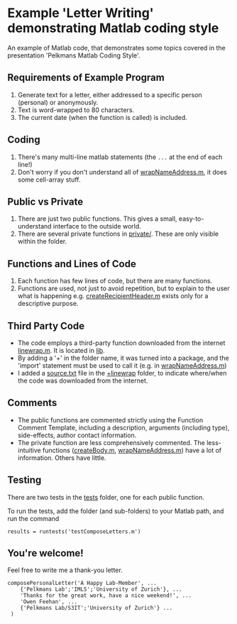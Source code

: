 # Example 'Letter Writing' demonstrating Matlab coding style

An example of Matlab code, that demonstrates some topics covered in the
presentation 'Pelkmans Matlab Coding Style'.

##  Requirements of Example Program

1. Generate text for a letter, either addressed to
a specific person (personal) or anonymously.
2. Text is word-wrapped to 80 characters.
3. The current date (when the function is called) is included.

## Coding
1. There's many multi-line matlab statements (the ```...``` at the end of each line!)
2. Don't worry if you don't understand all of [wrapNameAddress.m](private/wrapNameAddress.m), it does some cell-array stuff.

## Public vs Private
1. There are just two public functions. This gives a small, easy-to-understand interface to the outside world.
2. There are several private functions in [private/](private/). These are only visible within the folder.

## Functions and Lines of Code
1. Each function has few lines of code, but there are many functions.
2. Functions are used, not just to avoid repetition, but to explain to the user what is happening e.g. [createRecipientHeader.m](private/createRecipientHeader.m) exists only for a descriptive purpose.

## Third Party Code
* The code employs a third-party function downloaded from the internet [linewrap.m](lib/+linewrap/linewrap.m). It is located in [lib](lib).
* By adding a '+' in the folder name, it was turned into a package, and the 'import' statement must be used to call it (e.g. in [wrapNameAddress.m](private/wrapNameAddress.m))
* I added a [source.txt](lib/+linewrap/source.txt) file in the [+linewrap](lib/+linewrap) folder, to indicate where/when the code was downloaded from the internet.

## Comments
* The public functions are commented strictly using the Function Comment Template, including a description, arguments (including type), side-effects, author contact information.
* The private function are less comprehensively commented. The less-intuitive functions ([createBody.m](private/createBody.m), [wrapNameAddress.m](private/wrapNameAddress.m)) have a lot of information. Others have little.

## Testing
There are two tests in the [tests](tests/) folder, one for each public function.

To run the tests, add the folder (and sub-folders) to your Matlab path,
and run the command

```
results = runtests('testComposeLetters.m')
```

## You're welcome!

Feel free to write me a thank-you letter.

```
composePersonalLetter('A Happy Lab-Member', ...
    {'Pelkmans Lab';'IMLS';'University of Zurich'}, ...
    'Thanks for the great work, have a nice weekend!', ...
    'Owen Feehan', ...
    {'Pelkmans Lab/S3IT';'University of Zurich'} ...
 )
```


